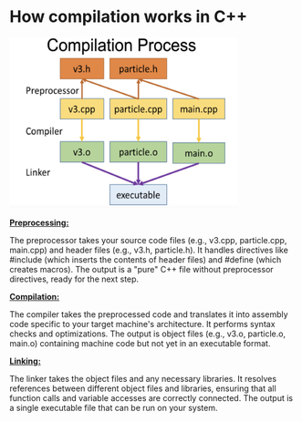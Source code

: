 # How compilation works in C++

<img src="/img/1728313025749.jpg" alt="Compilation Process" width="400" height="300">

**<u>Preprocessing:</u>**

The preprocessor takes your source code files (e.g., v3.cpp, particle.cpp, main.cpp) and header files (e.g., v3.h, particle.h).
It handles directives like #include (which inserts the contents of header files) and #define (which creates macros).
The output is a "pure" C++ file without preprocessor directives, ready for the next step.

**<u>Compilation:**</u>

The compiler takes the preprocessed code and translates it into assembly code specific to your target machine's architecture.
It performs syntax checks and optimizations.
The output is object files (e.g., v3.o, particle.o, main.o) containing machine code but not yet in an executable format.

**<u>Linking:**</u>

The linker takes the object files and any necessary libraries.
It resolves references between different object files and libraries, ensuring that all function calls and variable accesses are correctly connected.
The output is a single executable file that can be run on your system.